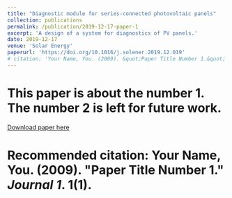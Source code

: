 ```yaml
---
title: "Diagnostic module for series-connected photovoltaic panels"
collection: publications
permalink: /publication/2019-12-17-paper-1
excerpt: 'A design of a system for diagnostics of PV panels.'
date: 2019-12-17
venue: 'Solar Energy'
paperurl: 'https://doi.org/10.1016/j.solener.2019.12.019'
# citation: 'Your Name, You. (2009). &quot;Paper Title Number 1.&quot; <i>Journal 1</i>. 1(1).'
---
```

# This paper is about the number 1. The number 2 is left for future work.

[Download paper here](http://martin-garaj.github.io/files/Diagnostic_module_for_series___connected_photovoltaic_panels.pdf)

# Recommended citation: Your Name, You. (2009). "Paper Title Number 1." <i>Journal 1</i>. 1(1).
